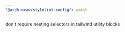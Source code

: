 ```yaml
---
"@acdh-oeaw/stylelint-config": patch
---
```


don't require nesting selectors in tailwind utility blocks
